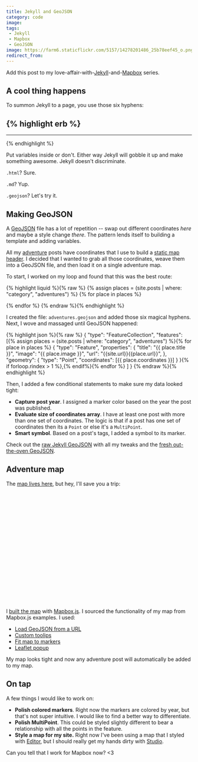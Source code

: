 ```yaml
---
title: Jekyll and GeoJSON
category: code
image:
tags:
 - Jekyll
 - Mapbox
 - GeoJSON
image: https://farm6.staticflickr.com/5157/14278201486_25b78eef45_o.png
redirect_from: 
---
```



Add this post to my love-affair-with-[Jekyll](http://katydecorah.com/code/2014/01/26/mapbox-for-jekyll-posts/)-and-[Mapbox](http://katydecorah.com/code/2014/07/26/static-mapbox-for-jekyll/) series.

## A cool thing happens

To summon Jekyll to a page, you use those six hyphens:

{% highlight erb %}
---
---
{% endhighlight %}

Put variables inside or don't. Either way Jekyll will gobble it up and make something awesome. Jekyll doesn't discriminate.

`.html`? Sure.

`.md`? Yup.

`.geojson`? Let's try it.

## Making GeoJSON

A [GeoJSON](http://geojson.org/) file has a lot of repetition -- swap out different coordinates *here* and maybe a style change *there*. The pattern lends itself to building a template and adding variables.

All my [adventure](/card-catalog/#adventures) posts have coordinates that I use to build a [static map header](http://katydecorah.com/code/2014/07/26/static-mapbox-for-jekyll/). I decided that I wanted to grab all those coordinates, weave them into a GeoJSON file, and then load it on a single adventure map.

To start, I worked on my loop and found that this was the best route:

{% highlight liquid %}{% raw %}
{% assign places = (site.posts | where: "category", "adventures") %}
{% for place in places %}
  <!-- gooey, caramel center -->
{% endfor %}
{% endraw %}{% endhighlight %}

I created the file: `adventures.geojson` and added those six magical hyphens. Next, I wove and massaged until GeoJSON happened:

{% highlight json %}{% raw %}
{
  "type": "FeatureCollection",
  "features": [{% assign places = (site.posts | where: "category", "adventures") %}{% for place in places %}
    {
      "type": "Feature",
      "properties": {
        "title": "{{ place.title }}",
        "image": "{{ place.image }}",
        "url": "{{site.url}}{{place.url}}",
      },
      "geometry": {
        "type": "Point",
        "coordinates": [{{ place.coordinates }}]
      }
    }{% if forloop.rindex > 1 %},{% endif%}{% endfor %}
  ]
}
{% endraw %}{% endhighlight %}

Then, I added a few conditional statements to make sure my data looked tight:

* **Capture post year**. I assigned a marker color based on the year the post was published.
* **Evaluate size of coordinates array**. I have at least one post with more than one set of coordinates. The logic is that if a post has one set of coordinates then its a `Point` or else it's a `MultiPoint`.
* **Smart symbol**. Based on a post's tags, I added a symbol to its marker.

Check out the [raw Jekyll GeoJSON](https://github.com/katydecorah/katydecorah.github.io/blob/master/map/adventures.geojson?short_path=f85bc8f) with all my tweaks and the [fresh out-the-oven GeoJSON](/map/adventures.geojson).

## Adventure map

The [map lives here](/map), but hey, I'll save you a trip:

<script src='https://api.tiles.mapbox.com/mapbox.js/v2.1.2/mapbox.js'></script>
<link href='https://api.tiles.mapbox.com/mapbox.js/v2.1.2/mapbox.css' rel='stylesheet' />

<div id="map" style="max-width: 900px; margin: 0 auto 1em; height: 300px"></div>
<script>
L.mapbox.accessToken = '{{site.mapbox-token}}';
var map = L.mapbox.map('map', '{{site.mapid}}');

var featureLayer = L.mapbox.featureLayer()
.loadURL('/map/adventures.geojson')
.addTo(map);

featureLayer.on('ready', function() {
  map.fitBounds(featureLayer.getBounds());
});

featureLayer.on('layeradd', function(e) {
  var marker = e.layer,
  feature = marker.feature;

  // Create custom popup content
  var popupContent =  '<a target="_blank" class="popup" href="' + feature.properties.url + '">' +
  '<img alt="'+ feature.properties.title +'+" style="max-width: 150px" src="' + feature.properties.image + '" /><h2 class="text-center">'+feature.properties.title+'</h2></a>';

  // http://leafletjs.com/reference.html#popup
  marker.bindPopup(popupContent,{
    minWidth: 200,
    closeButton: false
  });
});
</script>

I [built the map](https://github.com/katydecorah/katydecorah.github.io/blob/master/map/index.html) with [Mapbox.js](https://www.mapbox.com/mapbox.js/api/). I sourced the functionality of my map from Mapbox.js examples. I used:

* [Load GeoJSON from a URL](https://www.mapbox.com/mapbox.js/example/v1.0.0/geojson-marker-from-url/)
* [Custom toolips](https://www.mapbox.com/mapbox.js/example/v1.0.0/custom-popup/)
* [Fit map to markers](https://www.mapbox.com/mapbox.js/example/v1.0.0/fit-map-to-markers/)
* [Leaflet popup](http://leafletjs.com/reference.html#popup)

My map looks tight and now any adventure post will automatically be added to my map.

## On tap

A few things I would like to work on:

* **Polish colored markers**. Right now the markers are colored by year, but that's not super intuitive. I would like to find a better way to differentiate.
* **Polish MultiPoint**. This could be styled slightly different to bear a relationship with all the points in the feature.
* **Style a map for my site.** Right now I've been using a map that I styled with [Editor](https://www.mapbox.com/editor), but I should really get my hands dirty with [Studio](https://www.mapbox.com/mapbox-studio).

Can you tell that I work for Mapbox now? <3
